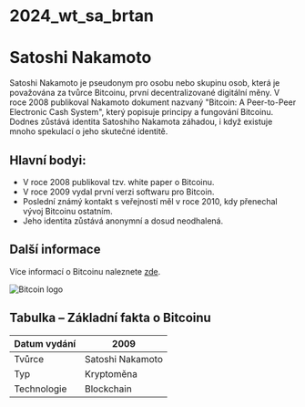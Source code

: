 # 2024_wt_sa_brtan
# Satoshi Nakamoto

Satoshi Nakamoto je pseudonym pro osobu nebo skupinu osob, která je považována za tvůrce Bitcoinu, první decentralizované digitální měny. V roce 2008 publikoval Nakamoto dokument nazvaný "Bitcoin: A Peer-to-Peer Electronic Cash System", který popisuje principy a fungování Bitcoinu. Dodnes zůstává identita Satoshiho Nakamota záhadou, i když existuje mnoho spekulací o jeho skutečné identitě.

## Hlavní bodyi:

- V roce 2008 publikoval tzv. white paper o Bitcoinu.
- V roce 2009 vydal první verzi softwaru pro Bitcoin.
- Poslední známý kontakt s veřejností měl v roce 2010, kdy přenechal vývoj Bitcoinu ostatním.
- Jeho identita zůstává anonymní a dosud neodhalená.

## Další informace

Více informací o Bitcoinu naleznete [zde](https://bitcoin.org/bitcoin.pdf).

![Bitcoin logo](https://upload.wikimedia.org/wikipedia/commons/4/46/Bitcoin.svg)

## Tabulka – Základní fakta o Bitcoinu

| Datum vydání | 2009          |
|--------------|---------------|
| Tvůrce       | Satoshi Nakamoto |
| Typ          | Kryptoměna     |
| Technologie  | Blockchain     |
